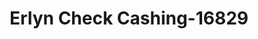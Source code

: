---
f_zip-code: 91746
f_state-code: CA
title: Erlyn Check Cashing-16829
f_phone: 626-337-4647
f_city-only: La Puente
f_address: 13965 Amar Road Suite A La Puente
f_location-unique-id: '16829'
slug: erlyn-check-cashing-16829
updated-on: '2024-05-30T13:46:58.046Z'
created-on: '2024-05-30T13:36:59.803Z'
published-on: '2024-05-30T13:54:32.469Z'
f_city-state: cms/city/la-puente-ca.md
f_company: cms/company/erlyn-check-cashing.md
f_state: cms/state/california.md
layout: '[payday-loan].html'
tags: payday-loan
---